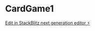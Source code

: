 # CardGame1

[Edit in StackBlitz next generation editor ⚡️](https://stackblitz.com/~/github.com/iglesiashigor/CardGame1)